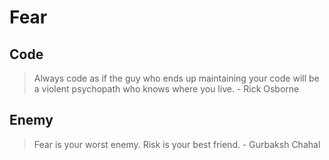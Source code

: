 # Fear

## Code

> Always code as if the guy who ends up maintaining your code will be a violent psychopath who knows where you live. - Rick Osborne 

## Enemy

> Fear is your worst enemy. Risk is your best friend. - Gurbaksh Chahal
